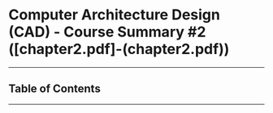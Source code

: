 # Computer Architecture Design (CAD) - Course Summary #2 ([chapter2.pdf]-(chapter2.pdf))

---

## Table of Contents


---

